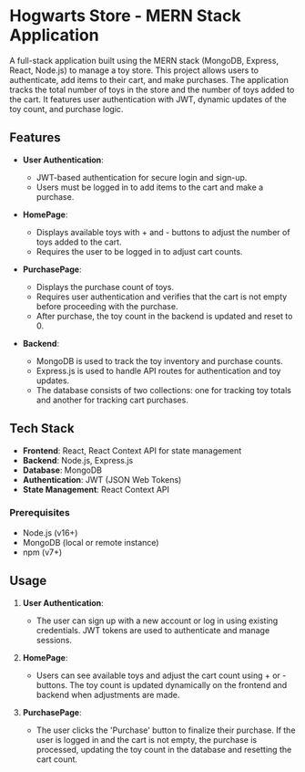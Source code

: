 # Hogwarts Store - MERN Stack Application

A full-stack application built using the MERN stack (MongoDB, Express, React, Node.js) to manage a toy store. This project allows users to authenticate, add items to their cart, and make purchases. The application tracks the total number of toys in the store and the number of toys added to the cart. It features user authentication with JWT, dynamic updates of the toy count, and purchase logic.

## Features

- **User Authentication**:

  - JWT-based authentication for secure login and sign-up.
  - Users must be logged in to add items to the cart and make a purchase.

- **HomePage**:

  - Displays available toys with + and - buttons to adjust the number of toys added to the cart.
  - Requires the user to be logged in to adjust cart counts.

- **PurchasePage**:

  - Displays the purchase count of toys.
  - Requires user authentication and verifies that the cart is not empty before proceeding with the purchase.
  - After purchase, the toy count in the backend is updated and reset to 0.

- **Backend**:
  - MongoDB is used to track the toy inventory and purchase counts.
  - Express.js is used to handle API routes for authentication and toy updates.
  - The database consists of two collections: one for tracking toy totals and another for tracking cart purchases.

## Tech Stack

- **Frontend**: React, React Context API for state management
- **Backend**: Node.js, Express.js
- **Database**: MongoDB
- **Authentication**: JWT (JSON Web Tokens)
- **State Management**: React Context API

### Prerequisites

- Node.js (v16+)
- MongoDB (local or remote instance)
- npm (v7+)

## Usage

1. **User Authentication**:
   - The user can sign up with a new account or log in using existing credentials. JWT tokens are used to authenticate and manage sessions.
2. **HomePage**:

   - Users can see available toys and adjust the cart count using + or - buttons. The toy count is updated dynamically on the frontend and backend when adjustments are made.

3. **PurchasePage**:
   - The user clicks the 'Purchase' button to finalize their purchase. If the user is logged in and the cart is not empty, the purchase is processed, updating the toy count in the database and resetting the cart count.
